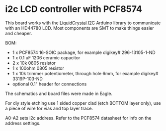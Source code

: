 i2c LCD controller with PCF8574
===============

This board works with the <a href="http://hmario.home.xs4all.nl/arduino/LiquidCrystal_I2C/">LiquidCrystal I2C</a> Arduino library to communicate with an HD44780 LCD. Most components are SMT to make things easier and cheaper.

BOM:

*  1 x PCF8574 16-SOIC package, for example digikey# 296-13105-1-ND
*  1 x 0.1 uF 1206 ceramic capacitor
*  2 x 10k 0805 resistor
*  1 x 100ohm 0805 resistor
*  1 x 10k trimmer potentiometer, through hole 6mm, for example digikey# 3319P-103-ND
*  optional 0.1" header for connections

The schematics and board files were made in Eagle.

For diy style etching use 1 sided copper clad (etch BOTTOM layer only), use a piece of wire for vias and top layer trace.

A0-A2 sets i2c address. Refer to the PCF8574 datasheet for info on the address settings.


